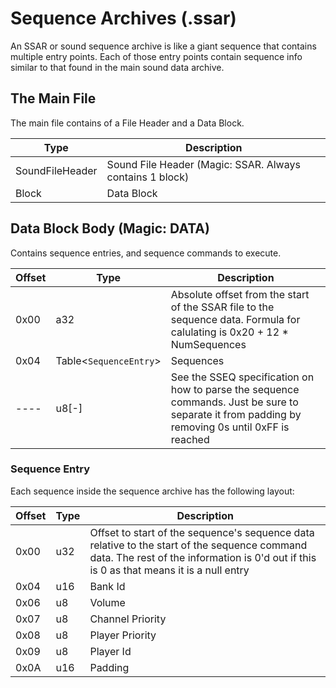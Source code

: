 # Sequence Archives (.ssar)
An SSAR or sound sequence archive is like a giant sequence that contains multiple entry points. Each of those entry points contain sequence info similar to that found in the main sound data archive.

## The Main File
The main file contains of a File Header and a Data Block.

| **Type** | **Description** |
|----------|-----------------|
|SoundFileHeader|Sound File Header (Magic: SSAR. Always contains 1 block)|
|Block|Data Block|

## Data Block Body (Magic: DATA)
Contains sequence entries, and sequence commands to execute.

| **Offset** | **Type** | **Description** |
|------------|----------|-----------------|
|0x00|a32|Absolute offset from the start of the SSAR file to the sequence data. Formula for calulating is 0x20 + 12 * NumSequences|
|0x04|Table<`SequenceEntry`>|Sequences|
|----|u8[-]|See the SSEQ specification on how to parse the sequence commands. Just be sure to separate it from padding by removing 0s until 0xFF is reached|

### Sequence Entry
Each sequence inside the sequence archive has the following layout:

| **Offset** | **Type** | **Description** |
|------------|----------|-----------------|
|0x00|u32|Offset to start of the sequence's sequence data relative to the start of the sequence command data. The rest of the information is 0'd out if this is 0 as that means it is a null entry|
|0x04|u16|Bank Id|
|0x06|u8|Volume|
|0x07|u8|Channel Priority|
|0x08|u8|Player Priority|
|0x09|u8|Player Id|
|0x0A|u16|Padding|